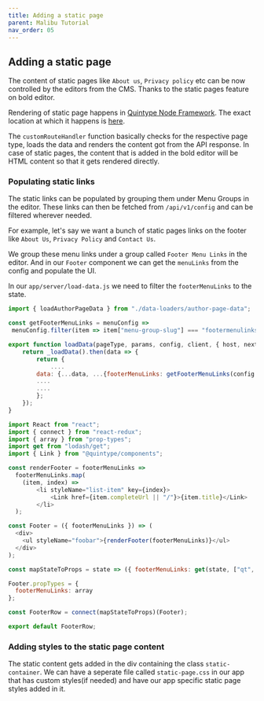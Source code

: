 ```yaml
---
title: Adding a static page
parent: Malibu Tutorial
nav_order: 05
---
```


## Adding a static page

The content of static pages like `About us`, `Privacy policy` etc can be now controlled by the editors from the CMS. Thanks to the static pages feature on bold editor.

Rendering of static page happens in [Quintype Node Framework](https://github.com/quintype/quintype-node-framework). The exact location at which it happens is [here](https://github.com/quintype/quintype-node-framework/blob/master/server/handlers/custom-route-handler.js#L45).

The `customRouteHandler` function basically checks for the respective page type, loads the data and renders the content got from the API response. In case of static pages, the content that is added in the bold editor will be HTML content so that it gets rendered directly.

### Populating static links

The static links can be populated by grouping them under Menu Groups in the editor. These links can then be fetched from `/api/v1/config` and can be filtered wherever needed.

For example, let's say we want a bunch of static pages links on the footer like `About Us`, `Privacy Policy` and `Contact Us`.

We group these menu links under a group called `Footer Menu Links` in the editor. And in our `Footer` component we can get the `menuLinks` from the config and populate the UI.

In our `app/server/load-data.js` we need to filter the `footerMenuLinks` to the state.

```javascript
import { loadAuthorPageData } from "./data-loaders/author-page-data";

const getFooterMenuLinks = menuConfig =>
 menuConfig.filter(item => item["menu-group-slug"] === "footermenulinks")

export function loadData(pageType, params, config, client, { host, next }) {
    return _loadData().then(data => {
        return {
            ....
        data: {...data, ...{footerMenuLinks: getFooterMenuLinks(config.layout.menu)}}
        ....
        ....
        };
    });
}
```


```javascript
import React from "react";
import { connect } from "react-redux";
import { array } from "prop-types";
import get from "lodash/get";
import { Link } from "@quintype/components";

const renderFooter = footerMenuLinks =>
  footerMenuLinks.map(
    (item, index) =>
        <li styleName="list-item" key={index}>
            <Link href={item.completeUrl || "/"}>{item.title}</Link>
        </li>
  );

const Footer = ({ footerMenuLinks }) => (
  <div>
    <ul styleName="foobar">{renderFooter(footerMenuLinks)}</ul>
  </div>
);

const mapStateToProps = state => ({ footerMenuLinks: get(state, ["qt", "data", "footerMenuLinks"], []) })

Footer.propTypes = {
  footerMenuLinks: array
};

const FooterRow = connect(mapStateToProps)(Footer);

export default FooterRow;
```


### Adding styles to the static page content

The static content gets added in the div containing the class `static-container`. We can have a seperate file called `static-page.css` in our app that has custom styles(if needed) and have our app specific static page styles added in it.